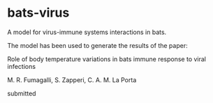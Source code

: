 # bats-virus
A model for virus-immune systems interactions in bats.

The model has been used to generate the results of the paper:

Role of body temperature variations in bats immune response to viral infections

M. R. Fumagalli, S. Zapperi, C. A. M. La Porta

submitted

